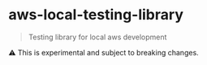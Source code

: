 # aws-local-testing-library
> Testing library for local aws development

:warning: This is experimental and subject to breaking changes.
